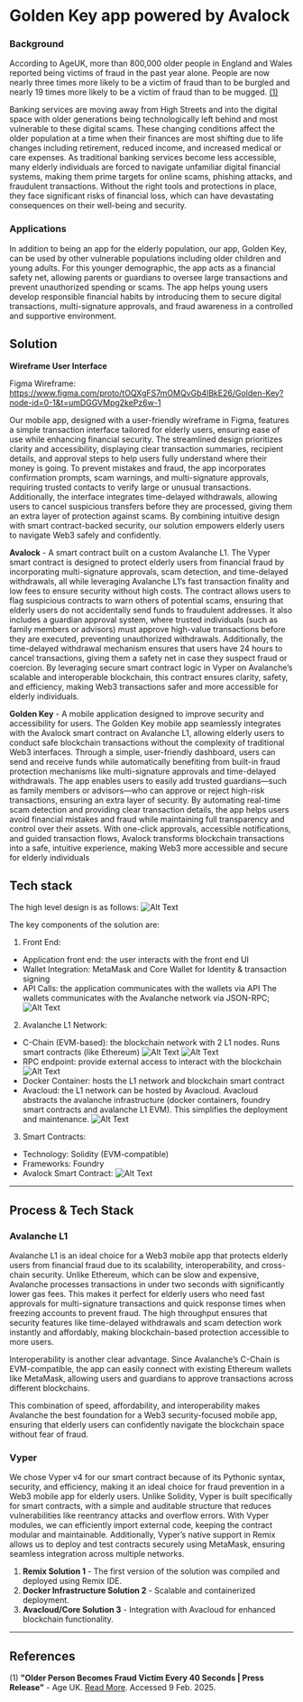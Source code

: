 # Golden Key app powered by Avalock

### Background
According to AgeUK, more than 800,000 older people in England and Wales reported being victims of fraud in the past year alone. People are now nearly three times more likely to be a victim of fraud than to be burgled and nearly 19 times more likely to be a victim of fraud than to be mugged. [(1)](#references)

Banking services are moving away from High Streets and into the digital space with older generations being technologically left behind and most vulnerable to these digital scams. These changing conditions affect the older population at a time when their finances are most shifting due to life changes including retirement, reduced income, and increased medical or care expenses. As traditional banking services become less accessible, many elderly individuals are forced to navigate unfamiliar digital financial systems, making them prime targets for online scams, phishing attacks, and fraudulent transactions. Without the right tools and protections in place, they face significant risks of financial loss, which can have devastating consequences on their well-being and security. 

### Applications

In addition to being an app for the elderly population, our app, Golden Key, can be used by other vulnerable populations including older children and young adults. For this younger demographic, the app acts as a financial safety net, allowing parents or guardians to oversee large transactions and prevent unauthorized spending or scams. The app helps young users develop responsible financial habits by introducing them to secure digital transactions, multi-signature approvals, and fraud awareness in a controlled and supportive environment.

## Solution

**Wireframe User Interface**

Figma Wireframe: https://www.figma.com/proto/tOQXgFS7mOMQvGb4lBkE26/Golden-Key?node-id=0-1&t=umDGGVMpg2kePz6w-1 

Our mobile app, designed with a user-friendly wireframe in Figma, features a simple transaction interface tailored for elderly users, ensuring ease of use while enhancing financial security. The streamlined design prioritizes clarity and accessibility, displaying clear transaction summaries, recipient details, and approval steps to help users fully understand where their money is going. To prevent mistakes and fraud, the app incorporates confirmation prompts, scam warnings, and multi-signature approvals, requiring trusted contacts to verify large or unusual transactions. Additionally, the interface integrates time-delayed withdrawals, allowing users to cancel suspicious transfers before they are processed, giving them an extra layer of protection against scams. By combining intuitive design with smart contract-backed security, our solution empowers elderly users to navigate Web3 safely and confidently.

**Avalock** - A smart contract built on a custom Avalanche L1.
The Vyper smart contract is designed to protect elderly users from financial fraud by incorporating multi-signature approvals, scam detection, and time-delayed withdrawals, all while leveraging Avalanche L1’s fast transaction finality and low fees to ensure security without high costs. The contract allows users to flag suspicious contracts to warn others of potential scams, ensuring that elderly users do not accidentally send funds to fraudulent addresses. It also includes a guardian approval system, where trusted individuals (such as family members or advisors) must approve high-value transactions before they are executed, preventing unauthorized withdrawals. Additionally, the time-delayed withdrawal mechanism ensures that users have 24 hours to cancel transactions, giving them a safety net in case they suspect fraud or coercion. By leveraging secure smart contract logic in Vyper on Avalanche’s scalable and interoperable blockchain, this contract ensures clarity, safety, and efficiency, making Web3 transactions safer and more accessible for elderly individuals.

**Golden Key** - A mobile application designed to improve security and accessibility for users.
The Golden Key mobile app seamlessly integrates with the Avalock smart contract on Avalanche L1, allowing elderly users to conduct safe blockchain transactions without the complexity of traditional Web3 interfaces. Through a simple, user-friendly dashboard, users can send and receive funds while automatically benefiting from built-in fraud protection mechanisms like multi-signature approvals and time-delayed withdrawals. The app enables users to easily add trusted guardians—such as family members or advisors—who can approve or reject high-risk transactions, ensuring an extra layer of security. By automating real-time scam detection and providing clear transaction details, the app helps users avoid financial mistakes and fraud while maintaining full transparency and control over their assets. With one-click approvals, accessible notifications, and guided transaction flows, Avalock transforms blockchain transactions into a safe, intuitive experience, making Web3 more accessible and secure for elderly individuals


## Tech stack
The high level design is as follows:
![Alt Text](https://github.com/aibiassi-054/Avalock/blob/main/Avalock%20system.png)

The key components of the solution are:
1. Front End:
- Application front end: the user interacts with the front end UI
- Wallet Integration: MetaMask and Core Wallet for Identity & transaction signing
- API Calls: the application communicates with the wallets via API 
The wallets communicates with the Avalanche network via JSON-RPC; 
![Alt Text](https://github.com/aibiassi-054/Avalock/blob/main/Blockchain%20Infra/Screenshot%202025-02-09%20at%2011.20.03.png)

2. Avalanche L1 Network:
- C-Chain (EVM-based): the blockchain network with 2 L1 nodes. Runs smart contracts (like Ethereum)
![Alt Text](https://github.com/aibiassi-054/Avalock/blob/main/Blockchain%20Infra/Screenshot%202025-02-09%20at%2011.03.49.png)
![Alt Text](https://github.com/aibiassi-054/Avalock/blob/main/Blockchain%20Infra/Screenshot%202025-02-09%20at%2011.07.55.png)
- RPC endpoint: provide external access to interact with the blockchain
![Alt Text](https://github.com/aibiassi-054/Avalock/blob/main/Blockchain%20Infra/Screenshot%202025-02-09%20at%2011.13.19.png)
- Docker Container: hosts the L1 network and blockchain smart contract
- Avacloud: the L1 network can be hosted by Avacloud. Avacloud abstracts the avalanche infrastructure (docker containers, foundry smart contracts and avalanche L1 EVM). This simplifies the deployment and maintenance.
![Alt Text](https://github.com/aibiassi-054/Avalock/blob/main/Blockchain%20Infra/Screenshot%202025-02-09%20at%2011.15.41.png)
3. Smart Contracts:
- Technology: Solidity (EVM-compatible)
- Frameworks: Foundry
- Avalock Smart Contract:
![Alt Text](https://github.com/aibiassi-054/Avalock/blob/main/Blockchain%20Infra/Screenshot%202025-02-09%20at%2011.09.45.png)

---

## Process & Tech Stack

### Avalanche L1 

Avalanche L1 is an ideal choice for a Web3 mobile app that protects elderly users from financial fraud due to its scalability, interoperability, and cross-chain security. Unlike Ethereum, which can be slow and expensive, Avalanche processes transactions in under two seconds with significantly lower gas fees. This makes it perfect for elderly users who need fast approvals for multi-signature transactions and quick response times when freezing accounts to prevent fraud. The high throughput ensures that security features like time-delayed withdrawals and scam detection work instantly and affordably, making blockchain-based protection accessible to more users.

Interoperability is another clear advantage. Since Avalanche’s C-Chain is EVM-compatible, the app can easily connect with existing Ethereum wallets like MetaMask, allowing users and guardians to approve transactions across different blockchains. 

This combination of speed, affordability, and interoperability makes Avalanche the best foundation for a Web3 security-focused mobile app, ensuring that elderly users can confidently navigate the blockchain space without fear of fraud.

### Vyper 

We chose Vyper v4 for our smart contract because of its Pythonic syntax, security, and efficiency, making it an ideal choice for fraud prevention in a Web3 mobile app for elderly users. Unlike Solidity, Vyper is built specifically for smart contracts, with a simple and auditable structure that reduces vulnerabilities like reentrancy attacks and overflow errors. With Vyper modules, we can efficiently import external code, keeping the contract modular and maintainable. Additionally, Vyper’s native support in Remix allows us to deploy and test contracts securely using MetaMask, ensuring seamless integration across multiple networks. 

1. **Remix Solution 1** - The first version of the solution was compiled and deployed using Remix IDE.
2. **Docker Infrastructure Solution 2** - Scalable and containerized deployment.
3. **Avacloud/Core Solution 3** - Integration with Avacloud for enhanced blockchain functionality.

---

## References

(1) **"Older Person Becomes Fraud Victim Every 40 Seconds | Press Release"** - Age UK.
[Read More](https://www.ageuk.org.uk/latest-press/articles/2019/july/older-person-becomes-fraud-victim-every-40-seconds/). Accessed 9 Feb. 2025.

